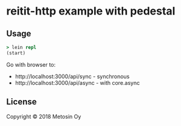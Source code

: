 # reitit-http example with pedestal

## Usage

```clj
> lein repl
(start)
```

Go with browser to:

* http://localhost:3000/api/sync - synchronous
* http://localhost:3000/api/async - with core.async

## License

Copyright © 2018 Metosin Oy
